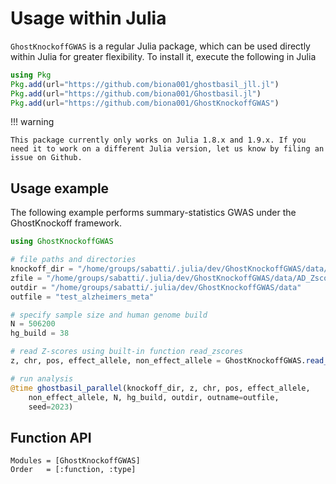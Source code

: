 
# Usage within Julia

`GhostKnockoffGWAS` is a regular Julia package, which can be used directly within Julia for greater flexibility. To install it, execute the following in Julia
```julia
using Pkg
Pkg.add(url="https://github.com/biona001/ghostbasil_jll.jl")
Pkg.add(url="https://github.com/biona001/Ghostbasil.jl")
Pkg.add(url="https://github.com/biona001/GhostKnockoffGWAS")
```

!!! warning

    This package currently only works on Julia 1.8.x and 1.9.x. If you need it to work on a different Julia version, let us know by filing an issue on Github. 

## Usage example

The following example performs summary-statistics GWAS under the GhostKnockoff framework.


```julia
using GhostKnockoffGWAS

# file paths and directories
knockoff_dir = "/home/groups/sabatti/.julia/dev/GhostKnockoffGWAS/data/EUR"
zfile = "/home/groups/sabatti/.julia/dev/GhostKnockoffGWAS/data/AD_Zscores_Meta_modified.txt"
outdir = "/home/groups/sabatti/.julia/dev/GhostKnockoffGWAS/data"
outfile = "test_alzheimers_meta"

# specify sample size and human genome build
N = 506200
hg_build = 38

# read Z-scores using built-in function read_zscores
z, chr, pos, effect_allele, non_effect_allele = GhostKnockoffGWAS.read_zscores(zfile)

# run analysis
@time ghostbasil_parallel(knockoff_dir, z, chr, pos, effect_allele, 
    non_effect_allele, N, hg_build, outdir, outname=outfile, 
    seed=2023)
```


## Function API

```@autodocs
Modules = [GhostKnockoffGWAS]
Order   = [:function, :type]
```
